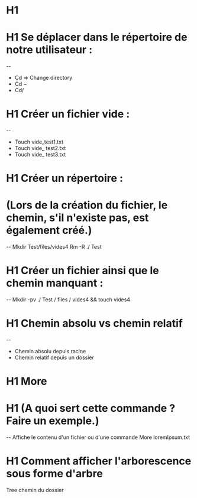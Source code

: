 # H1
# H1 Se déplacer dans le répertoire de notre utilisateur :
--
* Cd => Change directory
* Cd ~
* Cd/

# H1 Créer un fichier vide :
--
* Touch vide_test1.txt
* Touch vide_ test2.txt
* Touch vide_ test3.txt

# H1 Créer un répertoire :
# (Lors de la création du fichier, le chemin, s'il n'existe pas, est également créé.)
--
Mkdir Test/files/vides4
Rm -R ./ Test

# H1 Créer un fichier ainsi que le chemin manquant :
--
Mkdir -pv ./ Test / files / vides4 && touch vides4

# H1 Chemin absolu vs chemin relatif
--
* Chemin absolu depuis racine
* Chemin relatif depuis un dossier

# H1 More
# H1 (A quoi sert cette commande ? Faire un exemple.)
--
Affiche le contenu d'un fichier ou d'une commande
More loremIpsum.txt

# H1 Comment afficher l'arborescence sous forme d'arbre
Tree chemin du dossier

